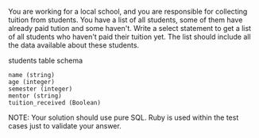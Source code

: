 You are working for a local school, and you are responsible for collecting tuition from students. You have a list of all students, some of them have already paid tution and some haven't. Write a select statement to get a list of all students who haven't paid their tuition yet. The list should include all the data available about these students.

students table schema

```
name (string)
age (integer)
semester (integer)
mentor (string)
tuition_received (Boolean)

```
NOTE: Your solution should use pure SQL. Ruby is used within the test cases just to validate your answer.
